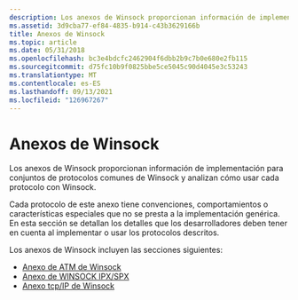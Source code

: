 ```yaml
---
description: Los anexos de Winsock proporcionan información de implementación para conjuntos de protocolos comunes de Winsock y analizan cómo usar cada protocolo con Winsock.
ms.assetid: 3d9cba77-ef84-4835-b914-c43b3629166b
title: Anexos de Winsock
ms.topic: article
ms.date: 05/31/2018
ms.openlocfilehash: bc3e4bdcfc2462904f6dbb2b9c7b0e680e2fb115
ms.sourcegitcommit: d75fc10b9f0825bbe5ce5045c90d4045e3c53243
ms.translationtype: MT
ms.contentlocale: es-ES
ms.lasthandoff: 09/13/2021
ms.locfileid: "126967267"
---
```

# <a name="winsock-annexes"></a>Anexos de Winsock

Los anexos de Winsock proporcionan información de implementación para conjuntos de protocolos comunes de Winsock y analizan cómo usar cada protocolo con Winsock.

Cada protocolo de este anexo tiene convenciones, comportamientos o características especiales que no se presta a la implementación genérica. En esta sección se detallan los detalles que los desarrolladores deben tener en cuenta al implementar o usar los protocolos descritos.

Los anexos de Winsock incluyen las secciones siguientes:

-   [Anexo de ATM de Winsock](winsock-atm-annex.md)
-   [Anexo de WINSOCK IPX/SPX](winsock-ipx-spx-annex.md)
-   [Anexo tcp/IP de Winsock](winsock-tcp-ip-annex.md)

 

 



